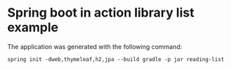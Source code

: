 Spring boot in action library list example
=========================================

The application was generated with the following command:

    spring init -dweb,thymeleaf,h2,jpa --build gradle -p jar reading-list

